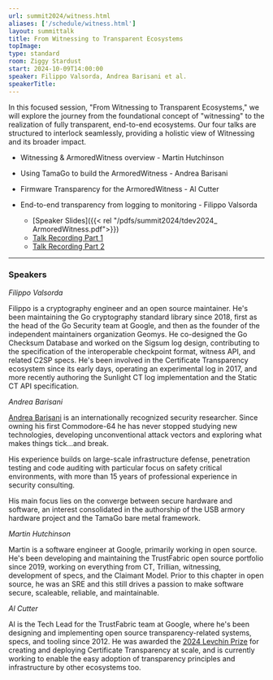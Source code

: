 ```yaml
---
url: summit2024/witness.html
aliases: ['/schedule/witness.html']
layout: summittalk
title: From Witnessing to Transparent Ecosystems
topImage:
type: standard
room: Ziggy Stardust
start: 2024-10-09T14:00:00
speaker: Filippo Valsorda, Andrea Barisani et al.
speakerTitle:
---
```


<div class="font-google font-medium">

In this focused session, "From Witnessing to Transparent Ecosystems," we will explore the journey from the foundational concept of "witnessing" to the realization of fully transparent, end-to-end ecosystems. Our four talks are structured to interlock seamlessly, providing a holistic view of Witnessing and its broader impact.

* Witnessing & ArmoredWitness overview - Martin Hutchinson
* Using TamaGo to build the ArmoredWitness - Andrea Barisani
* Firmware Transparency for the ArmoredWitness - Al Cutter
* End-to-end transparency from logging to monitoring - Filippo Valsorda 

   * [Speaker Slides]({{< rel "/pdfs/summit2024/tdev2024_ ArmoredWitness.pdf">}})
   * [Talk Recording Part 1](https://youtu.be/v9cgvZXRRZU?si=IViyJo-1LupkqMSd)
   * [Talk Recording Part 2](https://youtu.be/uZXESulUuKA?si=YdJ4n_I8aE-tJ8K_)

---

### Speakers

*Filippo Valsorda*

Filippo is a cryptography engineer and an open source maintainer. He's been maintaining the Go cryptography standard library since 2018, first as the head of the Go Security team at Google, and then as the founder of the independent maintainers organization Geomys. He co-designed the Go Checksum Database and worked on the Sigsum log design, contributing to the specification of the interoperable checkpoint format, witness API, and related C2SP specs. He's been involved in the Certificate Transparency ecosystem since its early days, operating an experimental log in 2017, and more recently authoring the Sunlight CT log implementation and the Static CT API specification. 

*Andrea Barisani*

[Andrea Barisani](https://andrea.bio/) is an internationally recognized security researcher. Since owning his first Commodore-64 he has never stopped studying new technologies, developing unconventional attack vectors and exploring what makes things tick...and break.

His experience builds on large-scale infrastructure defense, penetration testing and code auditing with particular focus on safety critical environments, with more than 15 years of professional experience in security consulting.

His main focus lies on the converge between secure hardware and software, an interest consolidated in the authorship of the USB armory hardware project and the TamaGo bare metal framework.

*Martin Hutchinson*

Martin is a software engineer at Google, primarily working in open source.
He's been developing and maintaining the TrustFabric open source portfolio since 2019, working on everything from CT, Trillian, witnessing, development of specs, and the Claimant Model.
Prior to this chapter in open source, he was an SRE and this still drives a passion to make software secure, scaleable, reliable, and maintainable.

*Al Cutter*

Al is the Tech Lead for the TrustFabric team at Google, where he's been designing and implementing open source transparency-related systems, specs, and tooling since 2012.
He was awarded the [2024 Levchin Prize](https://rwc.iacr.org/LevchinPrize/winners.html#CT) for creating and deploying Certificate Transparency at scale, and is currently working to enable the easy adoption of transparency principles and infrastructure by other ecosystems too.

</div>
